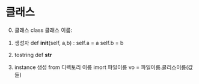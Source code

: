 # 클래스

0. 클래스
class 클래스 이름:

1. 생성자 
def __init__(self, a,b) : 
   self.a = a
   self.b = b

2. tostring
def __str__

3. instance 생성
from 디렉토리 이름 imort 파일이름
vo = 파일이름.클리스이름(값들)
